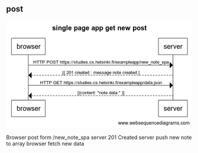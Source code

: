 ## post

![Image](https://github.com/AMSteffensen/fullstack-open/blob/main/part0/0-6.png?raw=true)

Browser post form
/new_note_spa
server 201 Created
server push new note to array
browser fetch new data
